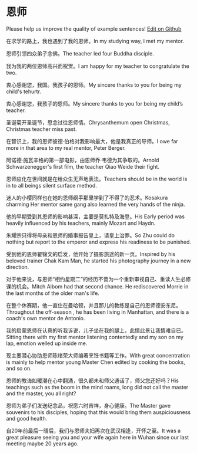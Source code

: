 # 恩师

Please help us improve the quality of example sentences! [Edit on Github](https://github.com/jiyushe/jiyu-example-sentence-source/blob/main/chinese/enshi.md)

<p><span class="chinese">在求学的路上，我也遇到了我的恩师。</span><span class="english">In my studying way, I met my mentor.</span></p>

<p><span class="chinese">恩师引领四众弟子念佛。</span><span class="english">The teacher led four Buddha disciple.</span></p>

<p><span class="chinese">我为我的两位恩师高兴而祝贺。</span><span class="english">I am happy for my teacher to congratulate the two.</span></p>

<p><span class="chinese">衷心感谢您，我国。我孩子的恩师。</span><span class="english">My sincere thanks to you for being my child's tehurtr.</span></p>

<p><span class="chinese">衷心感谢您，我孩子的恩师。</span><span class="english">My sincere thanks to you for being my child’s teacher.</span></p>

<p><span class="chinese">圣诞菊开圣诞节，思念过往恩师情。</span><span class="english">Chrysanthemum open Christmas, Christmas teacher miss past.</span></p>

<p><span class="chinese">在智识上，我的恩师彼德·伯格对我影响最大，他是我真正的导师。</span><span class="english">I owe far more in that area to my real mentor, Peter Berger.</span></p>

<p><span class="chinese">阿诺德·施瓦辛格的第一部电影，由恩师乔·韦德为其争取的。</span><span class="english">Arnold Schwarzenegger's first film, the teacher Qiao Weide their fight.</span></p>

<p><span class="chinese">恩师应化在世间就是在给众生无声地表法。</span><span class="english">Teachers should be in the world is in to all beings silent surface method.</span></p>

<p><span class="chinese">迷人的小樱同样也在她的恩师纲手那里学到了不得了的忍术。</span><span class="english">Kosakura charming Her mentor same gang also learned the very hands of the ninja.</span></p>

<p><span class="chinese">他的早期受到其恩师的影响甚深，主要是莫扎特及海登。</span><span class="english">His Early period was heavily influenced by his teachers, mainly Mozart and Haydn.</span></p>

<p><span class="chinese">朱耀宗只得将母亲和恩师的婚事报告皇上，请皇上治罪。</span><span class="english">So Zhu could do nothing but report to the emperor and express his readiness to be punished.</span></p>

<p><span class="chinese">受到他的恩师翟锦文的启发，他开始了摄影旅途的新一页。</span><span class="english">Inspired by his beloved trainer Chak Kam Man, he started his photography journey in a new direction.</span></p>

<p><span class="chinese">对于他来说，与恩师“相约星期二”的经历不啻为一个重新审视自己、重读人生必修课的机会。</span><span class="english">Mitch Albom had that second chance. He rediscovered Morrie in the last months of the older man's life.</span></p>

<p><span class="chinese">在整个休赛期，他一直住在曼哈顿，并且那儿的教练是自己的恩师德安东尼。</span><span class="english">Throughout the off-season , he has been living in Manhattan, and there is a coach's own mentor de Antonio.</span></p>

<p><span class="chinese">我的启蒙恩师在认真的听我诉说，儿子坐在我的腿上，此情此景让我情难自已。</span><span class="english">Sitting there with my first mentor listening contentedly and my son on my lap, emotion welled up inside me.</span></p>

<p><span class="chinese">现主要潜心协助恩师陈绪荣大师编著烹饪书籍等工作。</span><span class="english">With great concentration is mainly to help mentor young Master Chen edited by cooking the books, and so on.</span></p>

<p><span class="chinese">恩师的教诲如暖潮在心中翻涌，很久都未和师父通话了，师父您还好吗？</span><span class="english">His teachings such as the boom in the mind roams, long did not call the master and the master, you all right?</span></p>

<p><span class="chinese">恩师为弟子们发送纪念品，祝愿六时吉祥，身心健康。</span><span class="english">The Master gave souvenirs to his disciples, hoping that this would bring them auspiciousness and good health.</span></p>

<p><span class="chinese">自20年前最后一晤后，我们与恩师夫妇再次在武汉相逢，开怀之至。</span><span class="english">It was a great pleasure seeing you and your wife again here in Wuhan since our last meeting maybe 20 years ago.</span></p>

